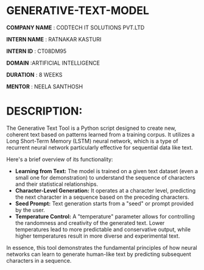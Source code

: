 # GENERATIVE-TEXT-MODEL

**COMPANY NAME** : CODTECH IT SOLUTIONS PVT.LTD

**INTERN NAME**  : RATNAKAR KASTURI

**INTERN ID**    : CT08DM95

**DOMAIN**       :ARTIFICIAL INTELLIGENCE

**DURATION**    : 8 WEEKS

**MENTOR**      : NEELA SANTHOSH

# **DESCRIPTION**:
The Generative Text Tool is a Python script designed to create new, coherent text based on patterns learned from a training corpus. It utilizes a Long Short-Term Memory (LSTM) neural network, which is a type of recurrent neural network particularly effective for sequential data like text.

Here's a brief overview of its functionality:

* **Learning from Text:** The model is trained on a given text dataset (even a small one for demonstration) to understand the sequence of characters and their statistical relationships.
* **Character-Level Generation:** It operates at a character level, predicting the next character in a sequence based on the preceding characters.
* **Seed Prompt:** Text generation starts from a "seed" or prompt provided by the user.
* **Temperature Control:** A "temperature" parameter allows for controlling the randomness and creativity of the generated text. Lower temperatures lead to more predictable and conservative output, while higher temperatures result in more diverse and experimental text.

In essence, this tool demonstrates the fundamental principles of how neural networks can learn to generate human-like text by predicting subsequent characters in a sequence.
